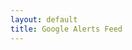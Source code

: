```yaml
---
layout: default
title: Google Alerts Feed
---
```

<div id="google-alerts-feed"></div>

<script>
  const googleAlertsFeedUrl = 'https://s5tvejj1hh.execute-api.us-east-1.amazonaws.com/therealrss3/rssFeedProxy';
  const googleAlertsFeedContainer = document.getElementById('google-alerts-feed');
  
  fetch(googleAlertsFeedUrl)
    .then(response => response.text())
    .then(data => {
      const parser = new DOMParser();
      const xml = parser.parseFromString(data, 'application/xml');
      const items = xml.querySelectorAll('entry');
      
      let html = '';
      items.forEach(item => {
        html += `
          <h2>${item.querySelector('title').textContent}</h2>
          <p>${item.querySelector('content').textContent}</p>
          <a href="${item.querySelector('link').getAttribute('href')}" target="_blank">Read More</a>
        `;
      });
      
      googleAlertsFeedContainer.innerHTML = html;
    });
</script>
